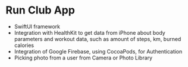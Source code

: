 # Run Club App

* SwiftUI framework
* Integration with HealthKit to get data from iPhone about body parameters and workout data, such as amount of steps, km, burned calories
* Integration of Google Firebase, using CocoaPods, for Authentication
* Picking photo from a user from Camera or Photo Library
